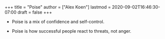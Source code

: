 +++
title = "Poise"
author = ["Alex Koen"]
lastmod = 2020-09-02T16:46:30-07:00
draft = false
+++

-   Poise is a mix of confidence and self-control.

-   Poise is how successful people react to threats, not anger.
